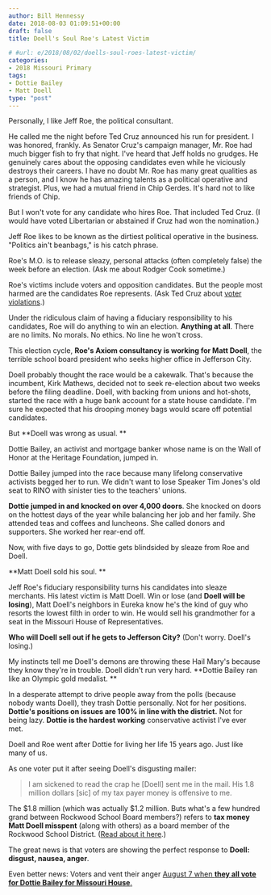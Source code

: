```yaml
---
author: Bill Hennessy
date: 2018-08-03 01:09:51+00:00
draft: false
title: Doell's Soul Roe's Latest Victim

# #url: e/2018/08/02/doells-soul-roes-latest-victim/
categories:
- 2018 Missouri Primary
tags:
- Dottie Bailey
- Matt Doell
type: "post"
---
```


Personally, I like Jeff Roe, the political consultant.

He called me the night before Ted Cruz announced his run for president. I was honored, frankly. As Senator Cruz's campaign manager, Mr. Roe had much bigger fish to fry that night. I've heard that Jeff holds no grudges. He genuinely cares about the opposing candidates even while he viciously destroys their careers. I have no doubt Mr. Roe has many great qualities as a person, and I know he has amazing talents as a political operative and strategist. Plus, we had a mutual friend in Chip Gerdes. It's hard not to like friends of Chip.

But I won't vote for any candidate who hires Roe. That included Ted Cruz. (I would have voted Libertarian or abstained if Cruz had won the nomination.)

Jeff Roe likes to be known as the dirtiest political operative in the business. "Politics ain't beanbags," is his catch phrase.

Roe's M.O. is to release sleazy, personal attacks (often completely false) the week before an election. (Ask me about Rodger Cook sometime.)

Roe's victims include voters and opposition candidates. But the people most harmed are the candidates Roe represents. (Ask Ted Cruz about [voter violations](https://www.hennessysview.com/2016/01/31/cruzs-epic-facepalm/).)

Under the ridiculous claim of having a fiduciary responsibility to his candidates, Roe will do anything to win an election. **Anything at all**. There are no limits. No morals. No ethics. No line he won't cross.

This election cycle, **Roe's Axiom consultancy is working for Matt Doell**, the terrible school board president who seeks higher office in Jefferson City.

Doell probably thought the race would be a cakewalk. That's because the incumbent, Kirk Mathews, decided not to seek re-election about two weeks before the filing deadline. Doell, with backing from unions and hot-shots, started the race with a huge bank account for a state house candidate. I'm sure he expected that his drooping money bags would scare off potential candidates.

But **Doell was wrong as usual. **

Dottie Bailey, an activist and mortgage banker whose name is on the Wall of Honor at the Heritage Foundation, jumped in.

Dottie Bailey jumped into the race because many lifelong conservative activists begged her to run. We didn't want to lose Speaker Tim Jones's old seat to RINO with sinister ties to the teachers' unions.

**Dottie jumped in and knocked on over 4,000 doors**. She knocked on doors on the hottest days of the year while balancing her job and her family. She attended teas and coffees and luncheons. She called donors and supporters. She worked her rear-end off.

Now, with five days to go, Dottie gets blindsided by sleaze from Roe and Doell.

**Matt Doell sold his soul. **

Jeff Roe's fiduciary responsibility turns his candidates into sleaze merchants. His latest victim is Matt Doell. Win or lose (and **Doell will be losing**), Matt Doell's neighbors in Eureka know he's the kind of guy who resorts the lowest filth in order to win. He would sell his grandmother for a seat in the Missouri House of Representatives.

**Who will Doell sell out if he gets to Jefferson City?** (Don't worry. Doell's losing.)

My instincts tell me Doell's demons are throwing these Hail Mary's because they know they're in trouble. Doell didn't run very hard. **Dottie Bailey ran like an Olympic gold medalist. **

In a desperate attempt to drive people away from the polls (because nobody wants Doell), they trash Dottie personally. Not for her positions. **Dottie's positions on issues are 100% in line with the district.** Not for being lazy. **Dottie is the hardest working** conservative activist I've ever met.

Doell and Roe went after Dottie for living her life 15 years ago. Just like many of us.

As one voter put it after seeing Doell's disgusting mailer:



> I am sickened to read the crap he [Doell] sent me in the mail. His 1.8 million dollars [sic] of my tax payer money is offensive to me.



The $1.8 million (which was actually $1.2 million. Buts what's a few hundred grand between Rockwood School Board members?) refers to **tax money Matt Doell misspent** (along with others) as a board member of the Rockwood School District. ([Read about it here](https://www.hennessysview.com/2018/07/31/bad-judgment-rockwood-school-board/).)

The great news is that voters are showing the perfect response to **Doell: disgust, nausea, anger**.

Even better news: Voters and vent their anger [August 7 when **they all vote for Dottie Bailey for Missouri House**.](https://dottiebailey.com)


